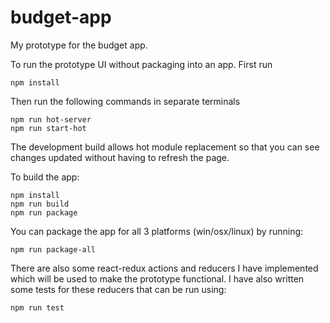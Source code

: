 # budget-app

My prototype for the budget app.

To run the prototype UI without packaging into an app. First run

    npm install

Then run the following commands in separate terminals

    npm run hot-server
    npm run start-hot

The development build allows hot module replacement so that you can see changes updated without having to
refresh the page.

To build the app:

    npm install  
    npm run build  
    npm run package  

You can package the app for all 3 platforms (win/osx/linux) by running:

    npm run package-all

There are also some react-redux actions and reducers I have implemented which will be used to make the prototype functional. I have also written some tests for these reducers that can be run using:

    npm run test
